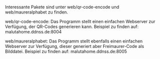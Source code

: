Interessante Pakete sind unter web/qr-code-encode und web/maureralphabet zu finden.

web/qr-code-encode:
Das Programm stellt einen einfachen Webserver zur Verfügung, der QR-Codes generieren kann.
Beispiel zu finden auf: malutahome.ddnss.de:8004 

web/maureralphabet:
Das Programm stellt ebenfalls einen einfachen Webserver zur Verfügung, dieser generiert aber Freimaurer-Code als Bilddatei.
Beispiel zu finden auf: malutahome.ddnss.de:8005
